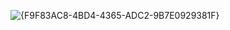 ![{F9F83AC8-4BD4-4365-ADC2-9B7E0929381F}](https://github.com/user-attachments/assets/b1f46030-ac73-4bfd-9959-89aef8c484d5)
